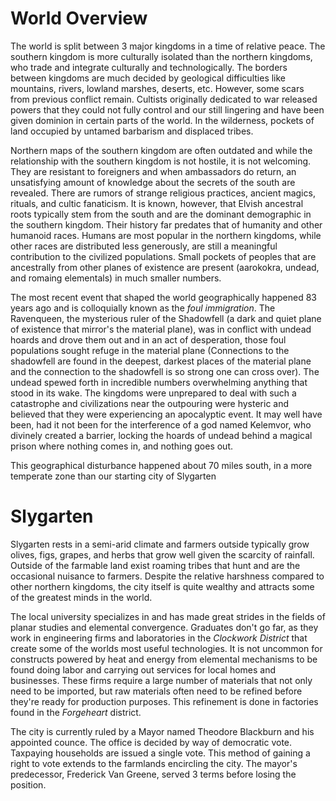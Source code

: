 # World Overview

The world is split between 3 major kingdoms in a time of relative peace. The southern kingdom is more culturally isolated than the northern kingdoms, who trade and integrate culturally and technologically. The borders between kingdoms are much decided by geological difficulties like mountains, rivers, lowland marshes, deserts, etc. However, some scars from previous conflict remain. Cultists originally dedicated to war released powers that they could not fully control and our still lingering and have been given dominion in certain parts of the world. In the wilderness, pockets of land occupied by untamed barbarism and displaced tribes.

Northern maps of the southern kingdom are often outdated and while the relationship with the southern kingdom is not hostile, it is not welcoming. They are resistant to foreigners and when ambassadors do return, an unsatisfying amount of knowledge about the secrets of the south are revealed. There are rumors of strange religious practices, ancient magics, rituals, and cultic fanaticism. It is known, however, that Elvish ancestral roots typically stem from the south and are the dominant demographic in the southern kingdom. Their history far predates that of humanity and other humanoid races. Humans are most popular in the northern kingdoms, while other races are distributed less generously, are still a meaningful contribution to the civilized populations. Small pockets of peoples that are ancestrally from other planes of existence are present (aarokokra, undead, and romaing elementals) in much smaller numbers.

The most recent event that shaped the world geographically happened 83 years ago and is colloquially known as the *foul immigration*. The Ravenqueen, the mysterious ruler of the Shadowfell (a dark and quiet plane of existence that mirror's the material plane), was in conflict with undead hoards and drove them out and in an act of desperation, those foul populations sought refuge in the material plane (Connections to the shadowfell are found in the deepest, darkest places of the material plane and the connection to the shadowfell is so strong one can cross over). The undead spewed forth in incredible numbers overwhelming anything that stood in its wake. The kingdoms were unprepared to deal with such a catastrophe and civilizations near the outpouring were hysteric and believed that they were experiencing an apocalyptic event. It may well have been, had it not been for the interference of a god named Kelemvor, who divinely created a barrier, locking the hoards of undead behind a magical prison where nothing comes in, and nothing goes out.

This geographical disturbance happened about 70 miles south, in a more temperate zone than our starting city of Slygarten

# Slygarten

Slygarten rests in a semi-arid climate and farmers outside typically grow olives, figs, grapes, and herbs that grow well given the scarcity of rainfall. Outside of the farmable land exist roaming tribes that hunt and are the occasional nuisance to farmers. Despite the relative harshness compared to other northern kingdoms, the city itself is quite wealthy and attracts some of the greatest minds in the world.

The local university specializes in and has made great strides in the fields of planar studies and elemental convergence. Graduates don't go far, as they work in engineering firms and laboratories in the *Clockwork District* that create some of the worlds most useful technologies. It is not uncommon for constructs powered by heat and energy from elemental mechanisms to be found doing labor and carrying out services for local homes and businesses. These firms require a large number of materials that not only need to be imported, but raw materials often need to be refined before they're ready for production purposes. This refinement is done in factories found in the *Forgeheart* district.

The city is currently ruled by a Mayor named Theodore Blackburn and his appointed counce. The office is decided by way of democratic vote. Taxpaying households are issued a single vote. This method of gaining a right to vote extends to the farmlands encircling the city. The mayor's predecessor, Frederick Van Greene, served 3 terms before losing the position.

